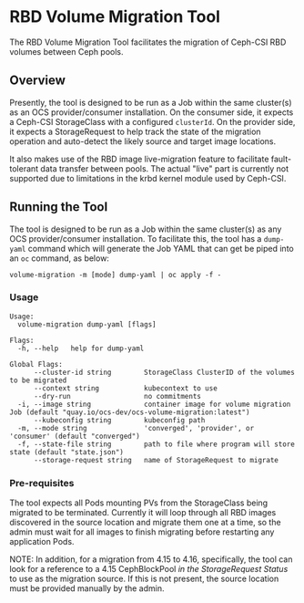 # RBD Volume Migration Tool

The RBD Volume Migration Tool facilitates the migration of Ceph-CSI RBD volumes
between Ceph pools.

## Overview

Presently, the tool is designed to be run as a Job within the same cluster(s)
as an OCS provider/consumer installation. On the consumer side, it expects a
Ceph-CSI StorageClass with a configured `clusterId`. On the provider side, it
expects a StorageRequest to help track the state of the migration operation
and auto-detect the likely source and target image locations.

It also makes use of the RBD image live-migration feature to facilitate
fault-tolerant data transfer between pools. The actual "live" part is currently
not supported due to limitations in the krbd kernel module used by Ceph-CSI.

## Running the Tool

The tool is designed to be run as a Job within the same cluster(s) as any OCS
provider/consumer installation. To facilitate this, the tool has a `dump-yaml`
command which will generate the Job YAML that can get be piped into an `oc`
command, as below:

`volume-migration -m [mode] dump-yaml | oc apply -f -`

### Usage

```help
Usage:
  volume-migration dump-yaml [flags]

Flags:
  -h, --help   help for dump-yaml

Global Flags:
      --cluster-id string        StorageClass ClusterID of the volumes to be migrated
      --context string           kubecontext to use
      --dry-run                  no commitments
  -i, --image string             container image for volume migration Job (default "quay.io/ocs-dev/ocs-volume-migration:latest")
      --kubeconfig string        kubeconfig path
  -m, --mode string              'converged', 'provider', or 'consumer' (default "converged")
  -f, --state-file string        path to file where program will store state (default "state.json")
      --storage-request string   name of StorageRequest to migrate
```

### Pre-requisites

The tool expects all Pods mounting PVs from the StorageClass being migrated to
be terminated. Currently it will loop through all RBD images discovered in the
source location and migrate them one at a time, so the admin must wait for all
images to finish migrating before restarting any application Pods.

NOTE: In addition, for a migration from 4.15 to 4.16, specifically, the tool
can look for a reference to a 4.15 CephBlockPool *in the StorageRequest Status*
to use as the migration source. If this is not present, the source location
must be provided manually by the admin.

